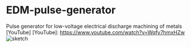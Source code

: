 # EDM-pulse-generator
Pulse generator for low-voltage electrical discharge machining of metals
[YouTube]
[YouTube]: https://www.youtube.com/watch?v=Wqfy7hmxHZw
![sketch](https://user-images.githubusercontent.com/22216962/167451447-43fe20f1-176b-44bd-b1c2-21b90215152c.jpg)

